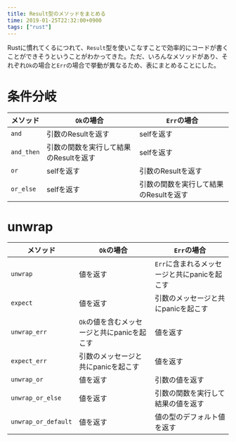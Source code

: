 ```yaml
---
title: Result型のメソッドをまとめる
time: 2019-01-25T22:32:00+0900
tags: ["rust"]
---
```


Rustに慣れてくるにつれて、`Result`型を使いこなすことで効率的にコードが書くことができそうということがわかってきた。ただ、いろんなメソッドがあり、それぞれ`Ok`の場合と`Err`の場合で挙動が異なるため、表にまとめることにした。

# 条件分岐
| メソッド | `Ok`の場合 | `Err`の場合 |
| -- | -- | -- |
| `and` | 引数のResultを返す | selfを返す |
| `and_then` | 引数の関数を実行して結果のResultを返す | selfを返す |
| `or` | selfを返す | 引数のResultを返す |
| `or_else` | selfを返す | 引数の関数を実行して結果のResultを返す |

# unwrap
| メソッド | `Ok`の場合 | `Err`の場合 |
| -- | -- | -- |
| `unwrap` | 値を返す | `Err`に含まれるメッセージと共にpanicを起こす |
| `expect` | 値を返す | 引数のメッセージと共にpanicを起こす |
| `unwrap_err` | `Ok`の値を含むメッセージと共にpanicを起こす | 値を返す |
| `expect_err`| 引数のメッセージと共にpanicを起こす | 値を返す |
| `unwrap_or` | 値を返す | 引数の値を返す |
| `unwrap_or_else` | 値を返す | 引数の関数を実行して結果の値を返す |
| `unwrap_or_default` | 値を返す | 値の型のデフォルト値を返す |
